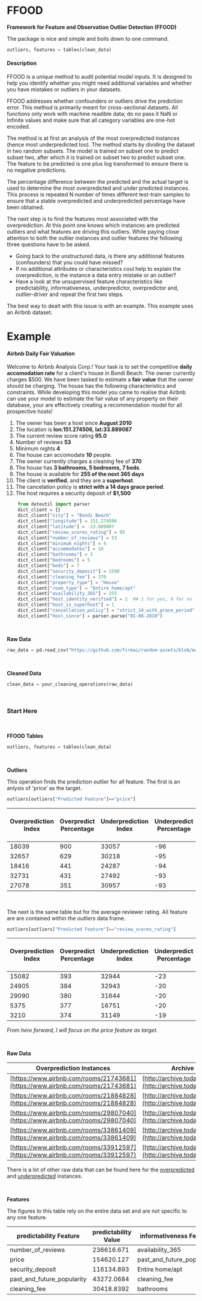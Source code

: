 # FFOOD
**Framework for Feature and Observation Outlier Detection (FFOOD)**

The package is nice and simple and boils down to one command.

```python
outliers, features = tables(clean_data)
```

#### Description

FFOOD is a unique method to audit potential model inputs. It is designed to help you identify whether you might need additional variables and whether you have mistakes or outliers in your datasets.

FFOOD addresses whether confounders or outliers drive the prediction error. This method is primarily meant for cross-sectional datasets. All functions only work with machine readible data; do no pass it NaN or Infinite values and make sure that all category variables are one-hot encoded.

The method is at first an analysis of the most overpredicted instances (hence most underpredicted too). The method starts by dividing the dataset in two random subsets. The model is trained on subset one to predict subset two, after which it is trained on subset two to predict subset one. The feature to be predicted is one plus log transformed to ensure there is no negative predictions.

The percentage difference between the predicted and the actual target is used to determine the most overpredicted and under predicted instances. This process is repeated N number of times different test-train samples to ensure that a stable overpredicted and underpredicted percentage have been obtained.

The next step is to find the features most associated with the overprediction. At this point one knows which instances are predicted outliers and what features are driving this outliers. While paying close attention to both the outlier instances and outlier features the following three questions have to be asked.


- Going back to the unstructured data, is there any additional features (confounders) that you could have missed?
- If no additional attributes or characteristics coul help to explain the overprediction, is the instance a data entry mistake or an outlier?
- Have a look at the unsupervised feature characteristics like predictability, informativeness, underpredictor, overpredictor and, outlier-driver and repeat the first two steps.

The best way to dealt with this issue is with an example. This example uses an Airbnb dataset. 

# Example

#### Airbnb Daily Fair Valuation


Welcome to Airbnb Analysis Corp.! Your task is to set the competitive ****daily accomodation rate**** for a client's house in Bondi Beach. The owner currently charges $500. We have been tasked to estimate a ****fair value**** that the owner should be charging. The house has the following characteristics and constraints. While developing this model you came to realise that Airbnb can use your model to estimate the fair value of any property on their database, your are effectively creating a recommendation model for all prospective hosts!

1. The owner has been a host since ****August 2010****
1. The location is ****lon:151.274506, lat:33.889087****
1. The current review score rating ****95.0****
1. Number of reviews ****53****
1. Minimum nights ****4****
1. The house can accomodate ****10**** people.
1. The owner currently charges a cleaning fee of ****370****
1. The house has ****3 bathrooms, 5 bedrooms, 7 beds****.
1. The house is available for ****255 of the next 365 days****
1. The client is ****verified****, and they are a ****superhost****.
1. The cancelation policy is ****strict with a 14 days grace period****.
1. The host requires a security deposit of ****$1,500****

```python
    from dateutil import parser
    dict_client = {}
    dict_client["city"] = "Bondi Beach"
    dict_client["longitude"] = 151.274506
    dict_client["latitude"] = -33.889087
    dict_client["review_scores_rating"] = 95
    dict_client["number_of_reviews"] = 53
    dict_client["minimum_nights"] = 4
    dict_client["accommodates"] = 10
    dict_client["bathrooms"] = 3
    dict_client["bedrooms"] = 5
    dict_client["beds"] = 7
    dict_client["security_deposit"] = 1500
    dict_client["cleaning_fee"] = 370
    dict_client["property_type"] = "House"
    dict_client["room_type"] = "Entire home/apt"
    dict_client["availability_365"] = 255
    dict_client["host_identity_verified"] = 1  ## 1 for yes, 0 for no
    dict_client["host_is_superhost"] = 1
    dict_client["cancellation_policy"] = "strict_14_with_grace_period"
    dict_client["host_since"] = parser.parse("01-08-2010")
```
<br />

**Raw Data**

```python
raw_data = pd.read_csv("https://github.com/firmai/random-assets/blob/master/listings.csv?raw=true")
```

<br />

**Cleaned Data**

```python
clean_data = your_cleaning_operations(raw_data)
```

<br />

### Start Here

<br />

**FFOOD Tables**

```python
outliers, features = tables(clean_data)
````

<br />

**Outliers**

This operation finds the prediction outlier for all feature. The first is an anlysis of 'price' as the target. 

```python
outliers[outliers["Predicted Feature"]=="price"]
```

| Overprediction Index | Overpredict Percentage | Underprediction Index | Underpredict Percentage | Predicted Feature | Top Feature          | ABS SHAP Value | Larger Feature Leads to Overprediction (FLO) | FLO Value  | Larger Feature Leads to Underprediction (FLU) | FLU Value  |
| -------------------- | ---------------------- | --------------------- | ----------------------- | ----------------- | -------------------- | -------------- | -------------------------------------------- | ---------- | --------------------------------------------- | ---------- |
| 18039                | 900                    | 33057                 | -96                     | price             | Entire home/apt      | 204941.78      | Private room                                 | 5678.24536 | bathrooms                                     | 2219.96877 |
| 32657                | 629                    | 30218                 | -95                     | price             | accommodates         | 184487.462     | security_deposit                             | 903.426214 | Entire home/apt                               | 846.470856 |
| 18416                | 441                    | 24287                 | -94                     | price             | bathrooms            | 164815.563     | longitude                                    | 237.58082  | bathrooms_per_person                          | 503.535783 |
| 32731                | 431                    | 27492                 | -93                     | price             | bedrooms             | 122461.56      | cleaning_fee                                 | 191.342111 | accommodates                                  | 445.722047 |
| 27078                | 351                    | 30957                 | -93                     | price             | bathrooms_per_person | 96394.2702     | beds                                         | 105.192666 | Shared room                                   | 394.079955 |

<br />

The next is the same table but for the average reviewer rating. All feature are are contained within the *outliers* data frame.

```python
outliers[outliers["Predicted Feature"]=="review_scores_rating"]
```

| Overprediction Index | Overpredict Percentage | Underprediction Index | Underpredict Percentage | Predicted Feature    | Top Feature                | ABS SHAP Value | Larger Feature Leads to Overprediction (FLO) | FLO Value  | Larger Feature Leads to Underprediction (FLU) | FLU Value  |
| -------------------- | ---------------------- | --------------------- | ----------------------- | -------------------- | -------------------------- | -------------- | -------------------------------------------- | ---------- | --------------------------------------------- | ---------- |
| 15082                | 393                    | 32944                 | -23                     | review_scores_rating | number_of_reviews          | 17494.1253     | bedrooms                                     | 205.592071 | Private room                                  | 304.302714 |
| 24905                | 384                    | 32943                 | -20                     | review_scores_rating | past_and_future_popularity | 13891.5491     | security_deposit                             | 194.578755 | accommodates                                  | 124.632332 |
| 29090                | 380                    | 31644                 | -20                     | review_scores_rating | latitude                   | 2382.14212     | host_identity_verified                       | 95.738997  | number_of_reviews                             | 68.089677  |
| 5375                 | 377                    | 16751                 | -20                     | review_scores_rating | accommodates               | 2242.57177     | latitude                                     | 62.409664  | longitude                                     | 62.943133  |
| 3210                 | 374                    | 31149                 | -19                     | review_scores_rating | host_is_superhost          | 1933.74017     | host_is_superhost                            | 13.874651  | bathrooms_per_person                          | 39.594302  |



*From here forward, I will focus on the price feature as target.*

<br />

**Raw Data**


| Overprediction Instances                                                       | Archive                                                  | Underprediction Instances                                                      | Archive                                                  |
| ------------------------------------------------------------------------------ | -------------------------------------------------------- | ------------------------------------------------------------------------------ | -------------------------------------------------------- |
| [https://www.airbnb.com/rooms/21743681](https://www.airbnb.com/rooms/21743681) | [http://archive.today/BR1ss](http://archive.today/BR1ss) | [https://www.airbnb.com/rooms/26932284](https://www.airbnb.com/rooms/26932284) | [http://archive.today/i2AjM](http://archive.today/i2AjM) |
| [https://www.airbnb.com/rooms/21884828](https://www.airbnb.com/rooms/21884828) | [http://archive.today/dIyVM](http://archive.today/dIyVM) | [https://www.airbnb.com/rooms/30043604](https://www.airbnb.com/rooms/30043604) | [http://archive.today/ttcqI](http://archive.today/ttcqI) |
| [https://www.airbnb.com/rooms/29807040](https://www.airbnb.com/rooms/29807040) | [http://archive.today/3I9GP](http://archive.today/3I9GP) | [https://www.airbnb.com/rooms/31601306](https://www.airbnb.com/rooms/31601306) | [http://archive.today/uc8m3](http://archive.today/uc8m3) |
| [https://www.airbnb.com/rooms/33861409](https://www.airbnb.com/rooms/33861409) | [http://archive.today/EPLdO](http://archive.today/EPLdO) | [https://www.airbnb.com/rooms/32384612](https://www.airbnb.com/rooms/32384612) | [http://archive.today/EDKtZ](http://archive.today/EDKtZ) |
| [https://www.airbnb.com/rooms/33912597](https://www.airbnb.com/rooms/33912597) | [http://archive.today/IeHQ9](http://archive.today/IeHQ9) | [https://www.airbnb.com/rooms/34231022](https://www.airbnb.com/rooms/34231022) | [http://archive.today/SclC0](http://archive.today/SclC0) |





There is a lot of other raw data that can be found here for the [overpredicted](https://github.com/firmai/FFOOD/blob/master/raw/Over.csv) and [underpredicted](https://github.com/firmai/FFOOD/blob/master/raw/Under.csv) instances. 

</br >

**Features**

The figures to this table rely on the entire data set and are not specific to any one feature.

| predictability Feature     | predictability Value | informativeness Feature    | informativeness Value | overpredictor Feature | overpredictor Value | underpredictor Feature     | underpredictor Value | outlier_driver Feature | outlier_driver Value |
| -------------------------- | -------------------- | -------------------------- | --------------------- | --------------------- | ------------------- | -------------------------- | -------------------- | ---------------------- | -------------------- |
| number_of_reviews          | 236616.671           | availability_365           | 249729.3              | Private room          | 1742.98441          | accommodates               | 3961.16197           | availability_365       | 16876.2              |
| price                      | 154620.127           | past_and_future_popularity | 149925.182            | bedrooms              | 1359.6978           | past_and_future_popularity | 1847.40775           | number_of_reviews      | 1414.2               |
| security_deposit           | 116134.893           | Entire home/apt            | 82007.025             | bathrooms_per_person  | 976.245801          | host_is_superhost          | 922.621391           | minimum_nights         | 842.2                |
| past_and_future_popularity | 43272.0684           | cleaning_fee               | 64619.9799            | bedrooms_per_person   | 500.608543          | bathrooms_per_person       | 904.433052           | price                  | 644.6                |
| cleaning_fee               | 30418.8392           | bathrooms                  | 55519.1308            | Hotel room            | 338.967136          | bathrooms                  | 824.314968           | beds                   | 475.6                |



